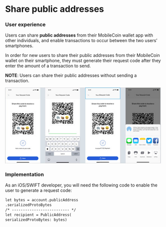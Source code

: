 # Share public addresses

### User experience

Users can share **public addresses** from their MobileCoin wallet app with other individuals, and enable transactions to occur between the two users’ smartphones.

In order for new users to share their public addresses from their MobileCoin wallet on their smartphone, they must generate their request code after they enter the amount of a transaction to send.

**NOTE**: Users can share their public addresses without sending a transaction.

![Share public address](../images/share-public-address.jpeg)

### Implementation

As an iOS/SWIFT developer, you will need the following code to enable the user to generate a request code:

```
let bytes = account.publicAddress
.serializedProtoBytes
/* -------------------------- */
let recipient = PublicAddress(
serializedProtoBytes: bytes)
```
